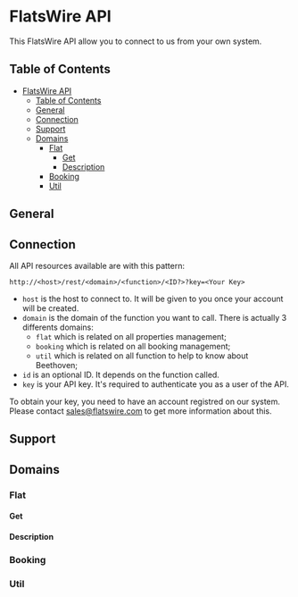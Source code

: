 # FlatsWire API

This FlatsWire API allow you to connect to us from your own system.

## Table of Contents

* [FlatsWire API](#flatswire-api)
    * [Table of Contents](#table-of-contents)
    * [General](#general)
    * [Connection](#connection)
    * [Support](#support)
    * [Domains](#domains)
        * [Flat](#domain-flat)
            * [Get](#domain-flat-get)
            * [Description](#domain-flat-description)
        * [Booking](#domain-booking)
        * [Util](#domain-utils)


## General


## Connection

All API resources available are with this pattern:

```shell
http://<host>/rest/<domain>/<function>/<ID?>?key=<Your Key>
```

* `host` is the host to connect to. It will be given to you once your account will be created.
* `domain` is the domain of the function you want to call.
There is actually 3 differents domains:
    * `flat` which is related on all properties management;
    * `booking` which is related on all booking management;
    * `util` which is related on all function to help to know about Beethoven;
* `id` is an optional ID. It depends on the function called.
* `key` is your API key. It's required to authenticate you as a user of the API.

To obtain your key, you need to have an account registred on our system. Please contact sales@flatswire.com to get more information about this.

## Support

## Domains

### Flat

#### Get

#### Description

### Booking

### Util


